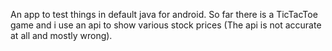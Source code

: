 An app to test things in default java for android. So far there is a TicTacToe game and i use an api to show various stock prices (The api is not accurate at all and mostly wrong).

